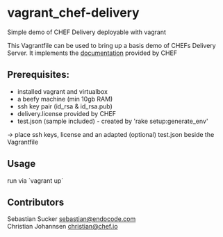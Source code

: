 # vagrant_chef-delivery
Simple demo of CHEF Delivery deployable with vagrant

This Vagrantfile can be used to bring up a basis demo of CHEFs Delivery Server.
It implements the [documentation](https://docs.chef.io/install_delivery_ssh.html) provided by CHEF

## Prerequisites:

* installed vagrant and virtualbox
* a beefy machine (min 10gb RAM)
* ssh key pair (id_rsa & id_rsa.pub)
* delivery.license provided by CHEF
* test.json (sample included) - created by 'rake setup:generate_env'

-> place ssh keys, license and an adapted (optional) test.json beside the Vagrantfile

## Usage

run via ´vagrant up´

## Contributors

Sebastian Sucker <sebastian@endocode.com>  
Christian Johannsen <christian@chef.io>
